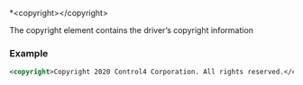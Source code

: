 
*\<copyright\>\</copyright\>

The copyright element contains the driver’s copyright information


### Example

```xml
<copyright>Copyright 2020 Control4 Corporation. All rights reserved.</copyright>
```
